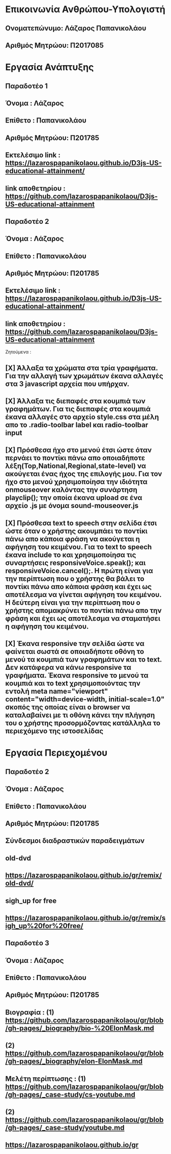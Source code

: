 # Επικοινωνία Ανθρώπου-Υπολογιστή
## Ονοματεπώνυμο: Λάζαρος Παπανικολάου
## Αριθμός Μητρώου: Π2017085

# Εργασία Ανάπτυξης
## Παραδοτέο 1
## Όνομα : Λάζαρος
## Επίθετο : Παπανικολάου
##  Αριθμός Μητρώου: Π201785
## Eκτελέσιμο link : https://lazarospapanikolaou.github.io/D3js-US-educational-attainment/
## link αποθετηρίου : https://github.com/lazarospapanikolaou/D3js-US-educational-attainment
## Παραδοτέο 2
## Όνομα : Λάζαρος
## Επίθετο : Παπανικολάου
##  Αριθμός Μητρώου: Π201785
## Eκτελέσιμο link : https://lazarospapanikolaou.github.io/D3js-US-educational-attainment/
## link αποθετηρίου : https://github.com/lazarospapanikolaou/D3js-US-educational-attainment
Ζητούμενα :
## [X] Άλλαξα τα χρώματα στα τρία γραφήματα. Για την αλλαγή των χρωμάτων έκανα αλλαγές στα 3 javascript αρχεία που υπήρχαν.
## [X] Άλλαξα τις διεπαφές στα κουμπιά των γραφημάτων. Για τις διεπαφές στα κουμπιά έκανα αλλαγές στο αρχείο style.css στα μέλη απο το .radio-toolbar label και radio-toolbar input
## [X] Πρόσθεσα ήχο στο μενού έτσι ώστε όταν περνάει το ποντίκι πάνω απο οποιαδήποτε λέξη(Top,National,Regional,state-level) να ακούγεται ένας ήχος της επιλογής μου. Για τον ήχο στο μενού χρησιμοποίησα την ιδιότητα onmouseover καλόντας την συνάρτηση playclip(); την οποία έκανα upload σε ένα αρχείο .js με όνομα sound-mouseover.js
## [X] Πρόσθεσα text to speech στην σελίδα έτσι ώστε όταν ο χρήστης ακουμπάει το ποντίκι πάνω απο κάποια φράση να ακούγεται η αφήγηση του κειμένου. Για το text to speech έκανα include το <script src='https://code.responsivevoice.org/responsivevoice.js'></script> και χρησιμοποίησα τις συναρτήσεις responsiveVoice.speak(); και responsiveVoice.cancel();. Η πρώτη είναι για την περίπτωση που ο χρήστης θα βάλει το ποντίκι πάνω απο κάποια φράση και έχει ως αποτέλεσμα να γίνεται αφήγηση του κειμένου. Η δεύτερη είναι για την περίπτωση που ο χρήστης απομακρύνει το ποντίκι πάνω απο την φράση και έχει ως αποτέλεσμα να σταματήσει η αφήγηση του κειμένου.
## [X] Έκανα responsive την σελίδα ώστε να φαίνεται σωστά σε οποιαδήποτε οθόνη το μενού τα κουμπιά των γραφημάτων και το text. Δεν κατάφερα να κάνω responsive τα γραφήματα. Έκανα responsive το μενού τα κουμπιά και το text χρησιμοποιόντας την εντολή meta name="viewport" content="width=device-width, initial-scale=1.0" σκοπός της οποίας είναι ο browser να καταλαβαίνει με τι οθόνη κάνει την πλήγηση του ο χρήστης προσορμόζοντας κατάλληλα το περιεχόμενο της ιστοσελίδας




# Εργασία Περιεχομένου
## Παραδοτέο 2
## Όνομα : Λάζαρος
## Επίθετο : Παπανικολάου
## Αριθμός Μητρώου: Π201785
## Σύνδεσμοι διαδραστικών παραδειγμάτων
## old-dvd
## https://lazarospapanikolaou.github.io/gr/remix/old-dvd/
## sigh_up for free
## https://lazarospapanikolaou.github.io/gr/remix/sigh_up%20for%20free/
## Παραδοτέο 3
## Όνομα : Λάζαρος
## Επίθετο : Παπανικολάου
## Αριθμός Μητρώου: Π201785
## Βιογραφία :  (1) https://github.com/lazarospapanikolaou/gr/blob/gh-pages/_biography/bio-%20ElonMask.md 
##              (2) https://github.com/lazarospapanikolaou/gr/blob/gh-pages/_biography/elon-ElonMask.md
## Μελέτη περίπτωσης : (1) https://github.com/lazarospapanikolaou/gr/blob/gh-pages/_case-study/cs-youtube.md
##                     (2) https://github.com/lazarospapanikolaou/gr/blob/gh-pages/_case-study/youtube.md
## https://lazarospapanikolaou.github.io/gr

